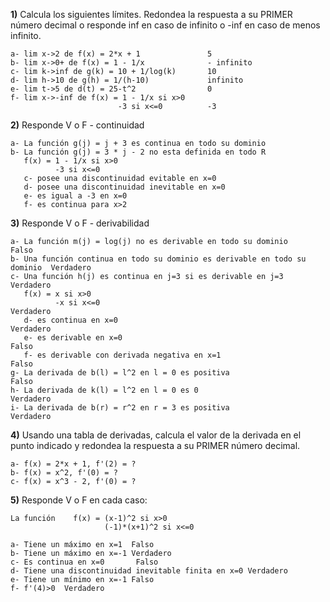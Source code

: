 
**1)** Calcula los siguientes límites. Redondea la respuesta a su PRIMER número decimal o responde inf en caso de infinito o -inf en caso de menos infinito.

    a- lim x->2 de f(x) = 2*x + 1               5
    b- lim x->0+ de f(x) = 1 - 1/x              - infinito
    c- lim k->inf de g(k) = 10 + 1/log(k)       10
    d- lim h->10 de g(h) = 1/(h-10)             infinito
    e- lim t->5 de d(t) = 25-t^2                0
    f- lim x->-inf de f(x) = 1 - 1/x si x>0
                            -3 si x<=0          -3


**2)** Responde V o F - continuidad

    a- La función g(j) = j + 3 es continua en todo su dominio
    b- La función g(j) = 3 * j - 2 no esta definida en todo R
       f(x) = 1 - 1/x si x>0
              -3 si x<=0
       c- posee una discontinuidad evitable en x=0
       d- posee una discontinuidad inevitable en x=0
       e- es igual a -3 en x=0
       f- es continua para x>2

**3)** Responde V o F - derivabilidad

    a- La función m(j) = log(j) no es derivable en todo su dominio              Falso
    b- Una función continua en todo su dominio es derivable en todo su dominio  Verdadero
    c- Una función h(j) es continua en j=3 si es derivable en j=3               Verdadero
       f(x) = x si x>0                                                          
              -x si x<=0                                                        Verdadero
       d- es continua en x=0                                                    Verdadero
       e- es derivable en x=0                                                   Falso
       f- es derivable con derivada negativa en x=1                             Falso
    g- La derivada de b(l) = l^2 en l = 0 es positiva                           Falso
    h- La derivada de k(l) = l^2 en l = 0 es 0                                  Verdadero
    i- La derivada de b(r) = r^2 en r = 3 es positiva                           Verdadero

**4)** Usando una tabla de derivadas, calcula el valor de la derivada en el punto indicado y redondea la respuesta a su PRIMER número decimal.

    a- f(x) = 2*x + 1, f'(2) = ?
    b- f(x) = x^2, f'(0) = ?
    c- f(x) = x^3 - 2, f'(0) = ?

    
**5)** Responde V o F en cada caso:

    La función    f(x) = (x-1)^2 si x>0
                         (-1)*(x+1)^2 si x<=0
    
    a- Tiene un máximo en x=1  Falso
    b- Tiene un máximo en x=-1 Verdadero
    c- Es continua en x=0       Falso
    d- Tiene una discontinuidad inevitable finita en x=0 Verdadero
    e- Tiene un mínimo en x=-1 Falso
    f- f'(4)>0  Verdadero
